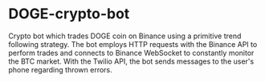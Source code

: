 # DOGE-crypto-bot
Crypto bot which trades DOGE coin on Binance using a primitive trend following strategy. The bot employs HTTP requests with the Binance API to perform trades and connects to Binance WebSocket to constantly monitor the BTC market. With the Twilio API, the bot sends messages to the user's phone regarding thrown errors.
